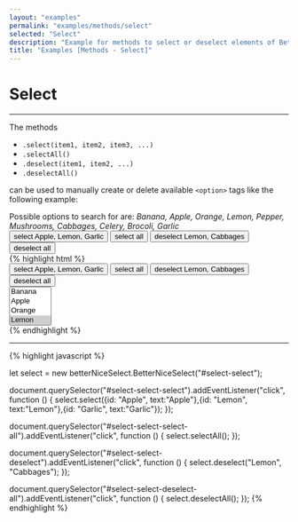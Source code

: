 ```yaml
---
layout: "examples"
permalink: "examples/methods/select"
selected: "Select"
description: "Example for methods to select or deselect elements of Better-Nice-Select - Gives an overview how to use the methods and how it looks like"
title: "Examples [Methods - Select]"
---
```


# **Select**

---
The methods 
- `.select(item1, item2, item3, ...)`
- `.selectAll()`
- `.deselect(item1, item2, ...)` 
- `.deselectAll()` 

can be used to manually create or delete available `<option>` tags like the following example:

<div class="alert alert-light d-flex justify-content-start align-items-center font-size-13" role="alert">
        <i class="fa-solid fa-circle-info pe-2"></i>Possible options to search for are: <i class="ms-2">Banana, Apple, Orange, Lemon, Pepper, Mushrooms, Cabbages, Celery, Brocoli, Garlic</i>
</div>

<div class="container my-4 border rounded p-0">
    <div class="d-flex justify-content-start align-items-center m-4">
        <button type="button" class="btn btn-outline-primary me-2" id="methods-select-select">select Apple, Lemon, Garlic</button>
        <button type="button" class="btn btn-outline-primary mx-2" id="methods-select-select-all">select all</button>
        <button type="button" class="btn btn-outline-primary mx-2" id="methods-select-deselect">deselect Lemon, Cabbages</button>
        <button type="button" class="btn btn-outline-primary ms-2" id="methods-select-deselect-all">deselect all</button>
    </div>
    <div class="p-5 border-bottom">
        <select multiple="multiple" id="methods-select" hidden="hidden">
            <option value="Banana">Banana</option>
            <option value="Apple">Apple</option>
            <option value="Orange">Orange</option>
            <option value="Lemon" selected="selected">Lemon</option>
            <option value="Pepper">Pepper</option>
            <option value="Mushrooms">Mushrooms</option>
            <option value="Cabbages">Cabbages</option>
            <option value="Celery">Celery</option>
            <option value="Garlic">Garlic</option>
            <option value="Brocoli">Brocoli</option>
        </select>
    </div>
    <div class="bg-highlight rounded">
{% highlight html %}
<div class="container">
    <div class="d-flex justify-content-start align-items-center m-4">
        <button type="button" class="btn btn-outline-primary me-2" id="select-select-select">select Apple, Lemon, Garlic</button>
        <button type="button" class="btn btn-outline-primary mx-2" id="select-select-select-all">select all</button>
        <button type="button" class="btn btn-outline-primary mx-2" id="select-select-deselect">deselect Lemon, Cabbages</button>
        <button type="button" class="btn btn-outline-primary ms-2" id="select-select-deselect-all">deselect all</button>
    </div>
    <select multiple="multiple" id="select-select">
        <option value="Banana">Banana</option>
        <option value="Apple">Apple</option>
        <option value="Orange">Orange</option>
        <option value="Lemon" selected="selected">Lemon</option>
        <option value="Pepper">Pepper</option>
        <option value="Mushrooms">Mushrooms</option>
        <option value="Cabbages">Cabbages</option>
        <option value="Celery">Celery</option>
        <option value="Garlic">Garlic</option>
        <option value="Brocoli">Brocoli</option>
    </select>
</div>
{% endhighlight %}
<hr>
{% highlight javascript %}

let select = new betterNiceSelect.BetterNiceSelect("#select-select");

document.querySelector("#select-select-select").addEventListener("click", function () {
    select.select({id: "Apple", text:"Apple"},{id: "Lemon", text:"Lemon"},{id: "Garlic", text:"Garlic"});
});

document.querySelector("#select-select-select-all").addEventListener("click", function () {
    select.selectAll();
});

document.querySelector("#select-select-deselect").addEventListener("click", function () {
    select.deselect("Lemon", "Cabbages");
});

document.querySelector("#select-select-deselect-all").addEventListener("click", function () {
    select.deselectAll();
});
{% endhighlight %}
    </div>
</div>